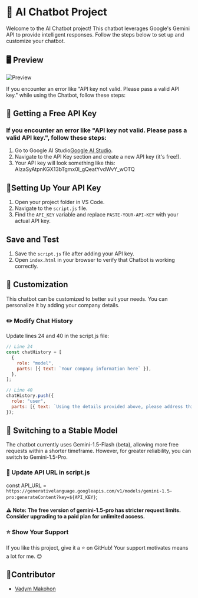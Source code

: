 # 🤖 AI Chatbot Project
Welcome to the AI Chatbot project! This chatbot leverages Google's Gemini API to provide intelligent responses. Follow the steps below to set up and customize your chatbot.

## 🖥️ Preview
![Preview](https://github.com/user-attachments/assets/3cd0f632-23a9-4ccd-b26f-d64556403083)

If you encounter an error like "API key not valid. Please pass a valid API key." while using the Chatbot, follow these steps:

## 🔑 Getting a Free API Key
### If you encounter an error like "API key not valid. Please pass a valid API key.", follow these steps:
1. Go to Google AI Studio[Google AI Studio](https://aistudio.google.com/app/apikey).
2. Navigate to the API Key section and create a new API key (it's free!).
3. Your API key will look something like this: AIzaSyAtpnKGX13bTgmx0l_gQeatYvdWvY_wOTQ

## 🔧Setting Up Your API Key

1. Open your project folder in VS Code.
2. Navigate to the `script.js` file.
3. Find the `API_KEY` variable and replace `PASTE-YOUR-API-KEY` with your actual API key.

## Save and Test

1. Save the `script.js` file after adding your API key.
2. Open `index.html` in your browser to verify that Chatbot is working correctly.

## 🎨 Customization

This chatbot can be customized to better suit your needs. You can personalize it by adding your company details.

### ✏️ Modify Chat History

Update lines 24 and 40 in the script.js file:

```javascript
// Line 24
const chatHistory = [
  {
    role: "model",
    parts: [{ text: `Your company information here` }],
  },
];

// Line 40
chatHistory.push({
  role: "user",
  parts: [{ text: `Using the details provided above, please address this query: ${userData.message}` }, ...(userData.file.data ? [{ inline_data: userData.file }] : [])],
});
```

## 🔄 Switching to a Stable Model

The chatbot currently uses Gemini-1.5-Flash (beta), allowing more free requests within a shorter timeframe. However, for greater reliability, you can switch to Gemini-1.5-Pro.

### 🔁 Update API URL in script.js

const API_URL = `https://generativelanguage.googleapis.com/v1/models/gemini-1.5-pro:generateContent?key=${API_KEY}`;

#### ⚠️ Note: The free version of gemini-1.5-pro has stricter request limits. Consider upgrading to a paid plan for unlimited access.

### ⭐ Show Your Support

If you like this project, give it a ⭐ on GitHub! Your support motivates means a lot for me. 😊

## 👤Contributor

- [Vadym Makohon](https://github.com/VadymMakohon)

